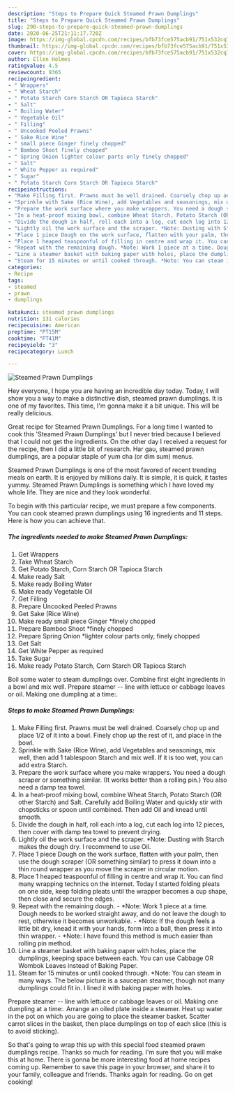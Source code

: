 ```yaml
---
description: "Steps to Prepare Quick Steamed Prawn Dumplings"
title: "Steps to Prepare Quick Steamed Prawn Dumplings"
slug: 290-steps-to-prepare-quick-steamed-prawn-dumplings
date: 2020-06-25T21:11:17.720Z
image: https://img-global.cpcdn.com/recipes/bfb73fce575acb91/751x532cq70/steamed-prawn-dumplings-recipe-main-photo.jpg
thumbnail: https://img-global.cpcdn.com/recipes/bfb73fce575acb91/751x532cq70/steamed-prawn-dumplings-recipe-main-photo.jpg
cover: https://img-global.cpcdn.com/recipes/bfb73fce575acb91/751x532cq70/steamed-prawn-dumplings-recipe-main-photo.jpg
author: Ellen Holmes
ratingvalue: 4.5
reviewcount: 9365
recipeingredient:
- " Wrappers"
- " Wheat Starch"
- " Potato Starch Corn Starch OR Tapioca Starch"
- " Salt"
- " Boiling Water"
- " Vegetable Oil"
- " Filling"
- " Uncooked Peeled Prawns"
- " Sake Rice Wine"
- " small piece Ginger finely chopped"
- " Bamboo Shoot finely chopped"
- " Spring Onion lighter colour parts only finely chopped"
- " Salt"
- " White Pepper as required"
- " Sugar"
- " Potato Starch Corn Starch OR Tapioca Starch"
recipeinstructions:
- "Make Filling first. Prawns must be well drained. Coarsely chop up and place 1/2 of it into a bowl. Finely chop up the rest of it, and place in the bowl."
- "Sprinkle with Sake (Rice Wine), add Vegetables and seasonings, mix well, then add 1 tablespoon Starch and mix well. If it is too wet, you can add extra Starch."
- "Prepare the work surface where you make wrappers. You need a dough scraper or something similar. (It works better than a rolling pin.) You also need a damp tea towel."
- "In a heat-proof mixing bowl, combine Wheat Starch, Potato Starch (OR other Starch) and Salt. Carefully add Boiling Water and quickly stir with chopsticks or spoon until combined. Then add Oil and knead until smooth."
- "Divide the dough in half, roll each into a log, cut each log into 12 pieces, then cover with damp tea towel to prevent drying."
- "Lightly oil the work surface and the scraper. *Note: Dusting with Starch makes the dough dry. I recommend to use Oil."
- "Place 1 piece Dough on the work surface, flatten with your palm, then use the dough scraper (OR something similar) to press it down into a thin round wrapper as you move the scraper in circular motion."
- "Place 1 heaped teaspoonful of filling in centre and wrap it. You can find many wrapping technics on the internet. Today I started folding pleats on one side, keep folding pleats until the wrapper becomes a cup shape, then close and secure the edges."
- "Repeat with the remaining dough. *Note: Work 1 piece at a time. Dough needs to be worked straight away, and do not leave the dough to rest, otherwise it becomes unworkable. *Note: If the dough feels a little bit dry, knead it with your hands, form into a ball, then press it into thin wrapper. *Note: I have found this method is much easier than rolling pin method."
- "Line a steamer basket with baking paper with holes, place the dumplings, keeping space between each. You can use Cabbage OR Wombok Leaves instead of Baking Paper."
- "Steam for 15 minutes or until cooked through. *Note: You can steam in many ways. The below picture is a saucepan steamer, though not many dumplings could fit in. I lined it with baking paper with holes."
categories:
- Recipe
tags:
- steamed
- prawn
- dumplings

katakunci: steamed prawn dumplings 
nutrition: 131 calories
recipecuisine: American
preptime: "PT15M"
cooktime: "PT41M"
recipeyield: "3"
recipecategory: Lunch

---
```



![Steamed Prawn Dumplings](https://img-global.cpcdn.com/recipes/bfb73fce575acb91/751x532cq70/steamed-prawn-dumplings-recipe-main-photo.jpg)

Hey everyone, I hope you are having an incredible day today. Today, I will show you a way to make a distinctive dish, steamed prawn dumplings. It is one of my favorites. This time, I'm gonna make it a bit unique. This will be really delicious.

Great recipe for Steamed Prawn Dumplings. For a long time I wanted to cook this &#39;Steamed Prawn Dumplings&#39; but I never tried because I believed that I could not get the ingredients. On the other day I received a request for the recipe, then I did a little bit of research. Har gau, steamed prawn dumplings, are a popular staple of yum cha (or dim sum) menus.

Steamed Prawn Dumplings is one of the most favored of recent trending meals on earth. It is enjoyed by millions daily. It is simple, it is quick, it tastes yummy. Steamed Prawn Dumplings is something which I have loved my whole life. They are nice and they look wonderful.


To begin with this particular recipe, we must prepare a few components. You can cook steamed prawn dumplings using 16 ingredients and 11 steps. Here is how you can achieve that.

<!--inarticleads1-->

##### The ingredients needed to make Steamed Prawn Dumplings:

1. Get  Wrappers
1. Take  Wheat Starch
1. Get  Potato Starch, Corn Starch OR Tapioca Starch
1. Make ready  Salt
1. Make ready  Boiling Water
1. Make ready  Vegetable Oil
1. Get  Filling
1. Prepare  Uncooked Peeled Prawns
1. Get  Sake (Rice Wine)
1. Make ready  small piece Ginger *finely chopped
1. Prepare  Bamboo Shoot *finely chopped
1. Prepare  Spring Onion *lighter colour parts only, finely chopped
1. Get  Salt
1. Get  White Pepper as required
1. Take  Sugar
1. Make ready  Potato Starch, Corn Starch OR Tapioca Starch


Boil some water to steam dumplings over. Combine first eight ingredients in a bowl and mix well. Prepare steamer -- line with lettuce or cabbage leaves or oil. Making one dumpling at a time:. 

<!--inarticleads2-->

##### Steps to make Steamed Prawn Dumplings:

1. Make Filling first. Prawns must be well drained. Coarsely chop up and place 1/2 of it into a bowl. Finely chop up the rest of it, and place in the bowl.
1. Sprinkle with Sake (Rice Wine), add Vegetables and seasonings, mix well, then add 1 tablespoon Starch and mix well. If it is too wet, you can add extra Starch.
1. Prepare the work surface where you make wrappers. You need a dough scraper or something similar. (It works better than a rolling pin.) You also need a damp tea towel.
1. In a heat-proof mixing bowl, combine Wheat Starch, Potato Starch (OR other Starch) and Salt. Carefully add Boiling Water and quickly stir with chopsticks or spoon until combined. Then add Oil and knead until smooth.
1. Divide the dough in half, roll each into a log, cut each log into 12 pieces, then cover with damp tea towel to prevent drying.
1. Lightly oil the work surface and the scraper. *Note: Dusting with Starch makes the dough dry. I recommend to use Oil.
1. Place 1 piece Dough on the work surface, flatten with your palm, then use the dough scraper (OR something similar) to press it down into a thin round wrapper as you move the scraper in circular motion.
1. Place 1 heaped teaspoonful of filling in centre and wrap it. You can find many wrapping technics on the internet. Today I started folding pleats on one side, keep folding pleats until the wrapper becomes a cup shape, then close and secure the edges.
1. Repeat with the remaining dough. - *Note: Work 1 piece at a time. Dough needs to be worked straight away, and do not leave the dough to rest, otherwise it becomes unworkable. - *Note: If the dough feels a little bit dry, knead it with your hands, form into a ball, then press it into thin wrapper. - *Note: I have found this method is much easier than rolling pin method.
1. Line a steamer basket with baking paper with holes, place the dumplings, keeping space between each. You can use Cabbage OR Wombok Leaves instead of Baking Paper.
1. Steam for 15 minutes or until cooked through. *Note: You can steam in many ways. The below picture is a saucepan steamer, though not many dumplings could fit in. I lined it with baking paper with holes.


Prepare steamer -- line with lettuce or cabbage leaves or oil. Making one dumpling at a time:. Arrange an oiled plate inside a steamer. Heat up water in the pot on which you are going to place the steamer basket. Scatter carrot slices in the basket, then place dumplings on top of each slice (this is to avoid sticking). 

So that's going to wrap this up with this special food steamed prawn dumplings recipe. Thanks so much for reading. I'm sure that you will make this at home. There is gonna be more interesting food at home recipes coming up. Remember to save this page in your browser, and share it to your family, colleague and friends. Thanks again for reading. Go on get cooking!
